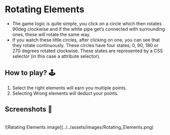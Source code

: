 # Rotating Elements
* The game logic is quite simple, you click on a circle which then rotates 90deg clockwise and if the white pipe get’s connected with surrounding ones, these will rotate the same way.
* If you watch these little circles, after clicking on one, you can see that they rotate continuously. These circles have four states; 0, 90, 180 or 270 degrees rotated clockwise. These states are represented by a CSS selector (in this case a attribute selector).

## **How to play? 🕹️**
1. Select the right elements will earn you multiple points.
2. Selecting Wrong elements will deduct your points. 

## Screenshots 📸

<br>
![Ratating Elements image](../../assets/images/Rotating_Elements.png)
<br>